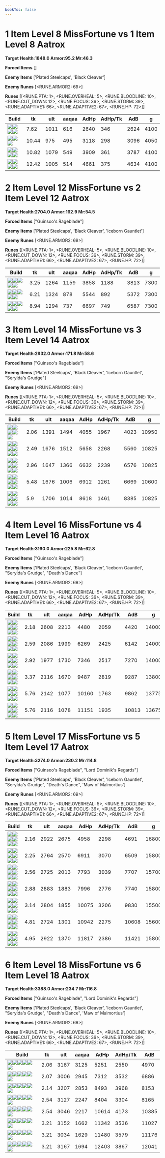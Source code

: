 ```yaml
---
bookToc: false
---
```


# 1 Item Level 8 MissFortune vs 1 Item Level 8 Aatrox

**Target Health:1848.0 Armor:95.2 Mr:46.3**


**Forced Items** []


**Enemy Items** ['Plated Steelcaps', 'Black Cleaver']


**Enemy Runes** [<RUNE.ARMOR2: 69>]


**Runes** [[<RUNE.PTA: 1>, <RUNE.OVERHEAL: 5>, <RUNE.BLOODLINE: 10>, <RUNE.CUT_DOWN: 12>, <RUNE.FOCUS: 36>, <RUNE.STORM: 39>, <RUNE.ADAPTIVE1: 66>, <RUNE.ADAPTIVE2: 67>, <RUNE.HP: 72>]]




Build | tk | ult | aaqaa | AdHp | AdHp/Tk | AdB | g
-|-|-|-|-|-|-|-
![](/item/6672.png)![](/item/1001.png)![](/item/1055.png)![](/item/1036.png)|7.62|1011|616|2640|346|2624|4100
![](/item/6631.png)![](/item/1001.png)![](/item/1055.png)|10.44|975|495|3118|298|3096|4050
![](/item/6673.png)![](/item/1001.png)![](/item/1055.png)![](/item/1036.png)|10.82|1079|549|3909|361|3787|4100
![](/item/3026.png)![](/item/1001.png)![](/item/1055.png)![](/item/1036.png)|12.42|1005|514|4661|375|4634|4100




























































# 2 Item Level 12 MissFortune vs 2 Item Level 12 Aatrox

**Target Health:2704.0 Armor:162.9 Mr:54.5**


**Forced Items** ["Guinsoo's Rageblade"]


**Enemy Items** ['Plated Steelcaps', 'Black Cleaver', 'Iceborn Gauntlet']


**Enemy Runes** [<RUNE.ARMOR2: 69>]


**Runes** [[<RUNE.PTA: 1>, <RUNE.OVERHEAL: 5>, <RUNE.BLOODLINE: 10>, <RUNE.CUT_DOWN: 12>, <RUNE.FOCUS: 36>, <RUNE.STORM: 39>, <RUNE.ADAPTIVE1: 66>, <RUNE.ADAPTIVE2: 67>, <RUNE.HP: 72>]]




Build | tk | ult | aaqaa | AdHp | AdHp/Tk | AdB | g
-|-|-|-|-|-|-|-
![](/item/6672.png)![](/item/3124.png)![](/item/1001.png)![](/item/1055.png)![](/item/1036.png)|3.25|1264|1159|3858|1188|3813|7300
![](/item/6673.png)![](/item/3124.png)![](/item/1001.png)![](/item/1055.png)![](/item/1036.png)|6.21|1324|878|5544|892|5372|7300
![](/item/3026.png)![](/item/3124.png)![](/item/1001.png)![](/item/1055.png)![](/item/1036.png)|8.94|1294|737|6697|749|6587|7300




























































# 3 Item Level 14 MissFortune vs 3 Item Level 14 Aatrox

**Target Health:2932.0 Armor:171.8 Mr:58.6**


**Forced Items** ["Guinsoo's Rageblade"]


**Enemy Items** ['Plated Steelcaps', 'Black Cleaver', 'Iceborn Gauntlet', "Serylda's Grudge"]


**Enemy Runes** [<RUNE.ARMOR2: 69>]


**Runes** [[<RUNE.PTA: 1>, <RUNE.OVERHEAL: 5>, <RUNE.BLOODLINE: 10>, <RUNE.CUT_DOWN: 12>, <RUNE.FOCUS: 36>, <RUNE.STORM: 39>, <RUNE.ADAPTIVE1: 66>, <RUNE.ADAPTIVE2: 67>, <RUNE.HP: 72>]]




Build | tk | ult | aaqaa | AdHp | AdHp/Tk | AdB | g
-|-|-|-|-|-|-|-
![](/item/6672.png)![](/item/3124.png)![](/item/3115.png)![](/item/1055.png)![](/item/3006.png)|2.06|1391|1494|4055|1967|4023|10950
![](/item/6672.png)![](/item/3124.png)![](/item/6673.png)![](/item/1001.png)![](/item/1055.png)![](/item/1037.png)|2.49|1676|1512|5658|2268|5560|10825
![](/item/6672.png)![](/item/3124.png)![](/item/3026.png)![](/item/1001.png)![](/item/1055.png)![](/item/1037.png)|2.96|1647|1366|6632|2239|6576|10825
![](/item/6673.png)![](/item/3124.png)![](/item/6333.png)![](/item/1001.png)![](/item/1055.png)![](/item/1036.png)|5.48|1676|1006|6912|1261|6669|10600
![](/item/6673.png)![](/item/3124.png)![](/item/3026.png)![](/item/1001.png)![](/item/1055.png)![](/item/1037.png)|5.9|1706|1014|8618|1461|8385|10825




























































# 4 Item Level 16 MissFortune vs 4 Item Level 16 Aatrox

**Target Health:3160.0 Armor:225.8 Mr:62.8**


**Forced Items** ["Guinsoo's Rageblade"]


**Enemy Items** ['Plated Steelcaps', 'Black Cleaver', 'Iceborn Gauntlet', "Serylda's Grudge", "Death's Dance"]


**Enemy Runes** [<RUNE.ARMOR2: 69>]


**Runes** [[<RUNE.PTA: 1>, <RUNE.OVERHEAL: 5>, <RUNE.BLOODLINE: 10>, <RUNE.CUT_DOWN: 12>, <RUNE.FOCUS: 36>, <RUNE.STORM: 39>, <RUNE.ADAPTIVE1: 66>, <RUNE.ADAPTIVE2: 67>, <RUNE.HP: 72>]]




Build | tk | ult | aaqaa | AdHp | AdHp/Tk | AdB | g
-|-|-|-|-|-|-|-
![](/item/6672.png)![](/item/3124.png)![](/item/3036.png)![](/item/3091.png)![](/item/1001.png)![](/item/1038.png)|2.18|2608|2213|4480|2059|4420|14000
![](/item/6672.png)![](/item/3124.png)![](/item/6673.png)![](/item/3091.png)![](/item/1001.png)![](/item/1038.png)|2.59|2086|1999|6269|2425|6142|14000
![](/item/6672.png)![](/item/3124.png)![](/item/3115.png)![](/item/3026.png)![](/item/1001.png)![](/item/1038.png)|2.92|1977|1730|7346|2517|7270|14000
![](/item/6672.png)![](/item/3124.png)![](/item/6673.png)![](/item/3026.png)![](/item/1001.png)![](/item/1038.png)|3.37|2116|1670|9487|2819|9287|13800
![](/item/6673.png)![](/item/3124.png)![](/item/3026.png)![](/item/3161.png)![](/item/1001.png)![](/item/1037.png)|5.76|2142|1077|10160|1763|9862|13775
![](/item/6673.png)![](/item/3124.png)![](/item/6333.png)![](/item/3026.png)![](/item/1001.png)![](/item/1037.png)|5.76|2116|1078|11151|1935|10813|13675




























































# 5 Item Level 17 MissFortune vs 5 Item Level 17 Aatrox

**Target Health:3274.0 Armor:230.2 Mr:114.8**


**Forced Items** ["Guinsoo's Rageblade", "Lord Dominik's Regards"]


**Enemy Items** ['Plated Steelcaps', 'Black Cleaver', 'Iceborn Gauntlet', "Serylda's Grudge", "Death's Dance", 'Maw of Malmortius']


**Enemy Runes** [<RUNE.ARMOR2: 69>]


**Runes** [[<RUNE.PTA: 1>, <RUNE.OVERHEAL: 5>, <RUNE.BLOODLINE: 10>, <RUNE.CUT_DOWN: 12>, <RUNE.FOCUS: 36>, <RUNE.STORM: 39>, <RUNE.ADAPTIVE1: 66>, <RUNE.ADAPTIVE2: 67>, <RUNE.HP: 72>]]




Build | tk | ult | aaqaa | AdHp | AdHp/Tk | AdB | g
-|-|-|-|-|-|-|-
![](/item/6672.png)![](/item/3124.png)![](/item/3094.png)![](/item/3036.png)![](/item/3153.png)![](/item/1038.png)|2.16|2922|2675|4958|2298|4691|16800
![](/item/6672.png)![](/item/3124.png)![](/item/6673.png)![](/item/3153.png)![](/item/3036.png)![](/item/1001.png)|2.25|2764|2570|6911|3070|6509|15800
![](/item/6672.png)![](/item/3124.png)![](/item/3036.png)![](/item/3091.png)![](/item/3026.png)![](/item/1001.png)|2.56|2725|2013|7793|3039|7707|15700
![](/item/6672.png)![](/item/3124.png)![](/item/6673.png)![](/item/6333.png)![](/item/3036.png)![](/item/1001.png)|2.88|2883|1883|7996|2776|7740|15800
![](/item/6672.png)![](/item/3124.png)![](/item/6673.png)![](/item/3026.png)![](/item/3036.png)![](/item/1001.png)|3.14|2804|1855|10075|3206|9830|15500
![](/item/6673.png)![](/item/3124.png)![](/item/3026.png)![](/item/3036.png)![](/item/3071.png)![](/item/1001.png)|4.81|2724|1301|10942|2275|10608|15600
![](/item/6673.png)![](/item/3124.png)![](/item/6333.png)![](/item/3026.png)![](/item/3036.png)![](/item/1001.png)|4.95|2922|1370|11817|2386|11421|15800




























































# 6 Item Level 18 MissFortune vs 6 Item Level 18 Aatrox

**Target Health:3388.0 Armor:234.7 Mr:116.8**


**Forced Items** ["Guinsoo's Rageblade", "Lord Dominik's Regards"]


**Enemy Items** ['Plated Steelcaps', 'Black Cleaver', 'Iceborn Gauntlet', "Serylda's Grudge", "Death's Dance", 'Maw of Malmortius']


**Enemy Runes** [<RUNE.ARMOR2: 69>]


**Runes** [[<RUNE.PTA: 1>, <RUNE.OVERHEAL: 5>, <RUNE.BLOODLINE: 10>, <RUNE.CUT_DOWN: 12>, <RUNE.FOCUS: 36>, <RUNE.STORM: 39>, <RUNE.ADAPTIVE1: 66>, <RUNE.ADAPTIVE2: 67>, <RUNE.HP: 72>]]




Build | tk | ult | aaqaa | AdHp | AdHp/Tk | AdB
-|-|-|-|-|-|-
![](/item/6672.png)![](/item/3124.png)![](/item/3094.png)![](/item/3036.png)![](/item/3153.png)![](/item/3091.png)|2.06|3167|3125|5251|2550|4970
![](/item/6672.png)![](/item/3124.png)![](/item/6673.png)![](/item/3153.png)![](/item/3036.png)![](/item/3085.png)|2.07|3006|2945|7312|3532|6886
![](/item/6672.png)![](/item/3124.png)![](/item/3094.png)![](/item/3036.png)![](/item/3153.png)![](/item/3026.png)|2.14|3207|2853|8493|3968|8153
![](/item/6672.png)![](/item/3124.png)![](/item/6673.png)![](/item/6333.png)![](/item/3036.png)![](/item/3085.png)|2.54|3127|2247|8404|3304|8165
![](/item/6672.png)![](/item/3124.png)![](/item/6673.png)![](/item/3026.png)![](/item/3036.png)![](/item/3085.png)|2.54|3046|2217|10614|4173|10385
![](/item/6673.png)![](/item/3124.png)![](/item/3026.png)![](/item/3036.png)![](/item/3085.png)![](/item/3814.png)|3.21|3152|1662|11342|3536|11027
![](/item/6673.png)![](/item/3124.png)![](/item/3026.png)![](/item/3036.png)![](/item/3085.png)![](/item/3181.png)|3.21|3034|1629|11480|3579|11176
![](/item/6673.png)![](/item/3124.png)![](/item/6333.png)![](/item/3026.png)![](/item/3036.png)![](/item/3085.png)|3.21|3167|1694|12403|3867|12041





























































